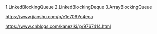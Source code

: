 1.LinkedBlockingQueue
2.LinkedBlockingDeque
3.ArrayBlockingQueue

https://www.jianshu.com/p/e1e7097c4eca

https://www.cnblogs.com/kaneziki/p/9767414.html